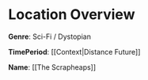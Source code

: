 # Location Overview

**Genre**: Sci-Fi / Dystopian

**TimePeriod**: [[Context|Distance Future]]

**Name**: [[The Scrapheaps]]
